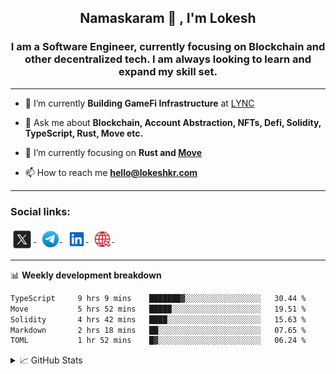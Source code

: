 <h2 align="center">Namaskaram 🙏 , I'm Lokesh</h2>
<h3 align="center">I am a Software Engineer, currently focusing on Blockchain and other decentralized tech. I am always looking to learn and expand my skill set.</h3>
<hr/>

- 🔭 I’m currently **Building GameFi Infrastructure** at [LYNC](https://www.lync.world/)

- 💬 Ask me about **Blockchain, Account Abstraction, NFTs, Defi, Solidity, TypeScript, Rust, Move etc.**

- 🌱 I’m currently focusing on **Rust and [Move](https://aptos.dev/move/move-on-aptos)**

- 📫 How to reach me **hello@lokeshkr.com**

<hr/>

<h3 align="left">Social links:</h3>
<a href="https://twitter.com/lokeshtweets_">
<img align="center" src="./assets/twitter-x.svg" alt="twitter-link" height="37" width="37" >
</a>
&nbsp
<a href="https://t.me/lokesshk">
<img align="center" src="./assets/telegram.svg" alt="telegram-link" height="30" width="30" >
</a>
&nbsp
<a href="https://linkedin.com/in/lokesh-kumar-nalot-0baa691b9" target="_blank">
<img align="center" src="./assets/linkedin.svg" alt="linkedin-link" height="30" width="30" margin-right="40" >
</a>
&nbsp
<a href="https://lokeshkr.com">
<img align="center" src="./assets/web.svg" alt="personal-website-link" height="30" width="30" >
</a>
&nbsp

<hr/>

📊 **Weekly development breakdown**

<!--START_SECTION:waka-->

```txt
TypeScript     9 hrs 9 mins    ███████▓░░░░░░░░░░░░░░░░░   30.44 %
Move           5 hrs 52 mins   █████░░░░░░░░░░░░░░░░░░░░   19.51 %
Solidity       4 hrs 42 mins   ████░░░░░░░░░░░░░░░░░░░░░   15.63 %
Markdown       2 hrs 18 mins   ██░░░░░░░░░░░░░░░░░░░░░░░   07.65 %
TOML           1 hr 52 mins    █▓░░░░░░░░░░░░░░░░░░░░░░░   06.24 %
```

<!--END_SECTION:waka-->

<!--
<a href="https://www.youtube.com/channel/UCVWq-83WQElIoIN6NGdCXLw">
<img align="center" src="https://lokeshkr.com/assets/svg/youtube.svg" alt="youtube-link" height="30" width="30"/>
</a>
-->
<details>
  <summary>📈 GitHub Stats</summary>
  <br/>
<img style="object-fit: cover;" src="https://readme-stats-github-codetit4n.vercel.app/api?username=codetit4n&cc=0c1121&tc=fff" alt="github-stats">
</details>
